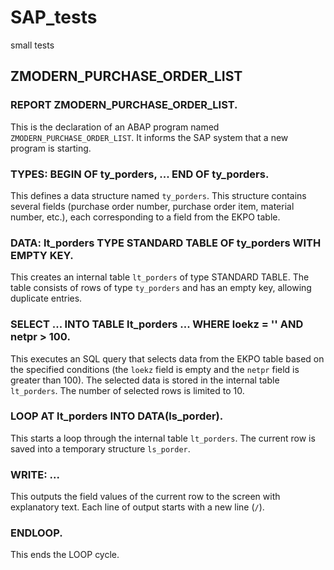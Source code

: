 # SAP_tests
small tests

## ZMODERN_PURCHASE_ORDER_LIST
### REPORT ZMODERN_PURCHASE_ORDER_LIST.
This is the declaration of an ABAP program named `ZMODERN_PURCHASE_ORDER_LIST`. It informs the SAP system that a new program is starting.

### TYPES: BEGIN OF ty_porders, ... END OF ty_porders.
This defines a data structure named `ty_porders`. This structure contains several fields (purchase order number, purchase order item, material number, etc.), each corresponding to a field from the EKPO table.

### DATA: lt_porders TYPE STANDARD TABLE OF ty_porders WITH EMPTY KEY.
This creates an internal table `lt_porders` of type STANDARD TABLE. The table consists of rows of type `ty_porders` and has an empty key, allowing duplicate entries.

### SELECT ... INTO TABLE lt_porders ... WHERE loekz = '' AND netpr > 100.
This executes an SQL query that selects data from the EKPO table based on the specified conditions (the `loekz` field is empty and the `netpr` field is greater than 100). The selected data is stored in the internal table `lt_porders`. The number of selected rows is limited to 10.

### LOOP AT lt_porders INTO DATA(ls_porder).
This starts a loop through the internal table `lt_porders`. The current row is saved into a temporary structure `ls_porder`.

### WRITE: ...
This outputs the field values of the current row to the screen with explanatory text. Each line of output starts with a new line (`/`).

### ENDLOOP.
This ends the LOOP cycle.
